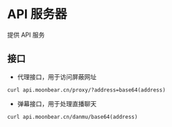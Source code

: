# API 服务器

提供 API 服务

## 接口

+ 代理接口，用于访问屏蔽网址
```shell
curl api.moonbear.cn/proxy/?address=base64(address)
```
+ 弹幕接口，用于处理直播聊天
```shell
curl api.moonbear.cn/danmu/base64(address)
```
